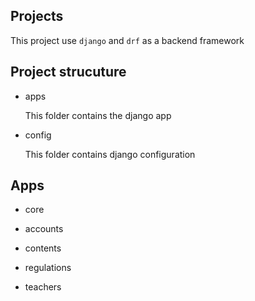 ## Projects
This project use `django` and `drf` as a backend framework


## Project strucuture
- apps

    This folder contains the django app
- config

    This folder contains django configuration

## Apps
- core


- accounts


- contents


- regulations


- teachers

